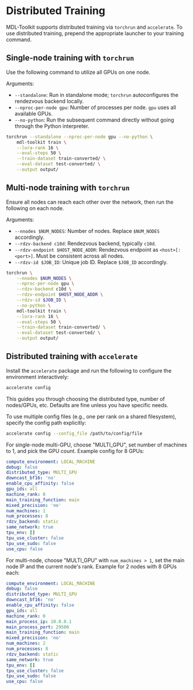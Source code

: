 # Distributed Training

MDL-Toolkit supports distributed training via `torchrun` and `accelerate`. To use distributed training, prepend the appropriate launcher to your training command.

## Single-node training with `torchrun`

Use the following command to utilize all GPUs on one node.

Arguments:
* `--standalone`: Run in standalone mode; `torchrun` autoconfigures the rendezvous backend locally.
* `--nproc-per-node gpu`: Number of processes per node. `gpu` uses all available GPUs.
* `--no-python`: Run the subsequent command directly without going through the Python interpreter.

```bash
torchrun --standalone --nproc-per-node gpu --no-python \
    mdl-toolkit train \
    --lora-rank 16 \
    --eval-steps 50 \
    --train-dataset train-converted/ \
    --eval-dataset test-converted/ \
    --output output/
```

## Multi-node training with `torchrun`

Ensure all nodes can reach each other over the network, then run the following on each node.

Arguments:
* `--nnodes $NUM_NODES`: Number of nodes. Replace `$NUM_NODES` accordingly.
* `--rdzv-backend c10d`: Rendezvous backend, typically `c10d`.
* `--rdzv-endpoint $HOST_NODE_ADDR`: Rendezvous endpoint as `<host>[:<port>]`. Must be consistent across all nodes.
* `--rdzv-id $JOB_ID`: Unique job ID. Replace `$JOB_ID` accordingly.

```bash
torchrun \
    --nnodes $NUM_NODES \
    --nproc-per-node gpu \
    --rdzv-backend c10d \
    --rdzv-endpoint $HOST_NODE_ADDR \
    --rdzv-id $JOB_ID \
    --no-python \
    mdl-toolkit train \
    --lora-rank 16 \
    --eval-steps 50 \
    --train-dataset train-converted/ \
    --eval-dataset test-converted/ \
    --output output/
```

## Distributed training with `accelerate`

Install the `accelerate` package and run the following to configure the environment interactively:

```bash
accelerate config
```

This guides you through choosing the distributed type, number of nodes/GPUs, etc. Defaults are fine unless you have specific needs.

To use multiple config files (e.g., one per rank on a shared filesystem), specify the config path explicitly:

```bash
accelerate config --config_file /path/to/config/file
```

For single-node multi-GPU, choose "MULTI_GPU", set number of machines to 1, and pick the GPU count. Example config for 8 GPUs:

```yaml
compute_environment: LOCAL_MACHINE
debug: false
distributed_type: MULTI_GPU
downcast_bf16: 'no'
enable_cpu_affinity: false
gpu_ids: all
machine_rank: 0
main_training_function: main
mixed_precision: 'no'
num_machines: 1
num_processes: 8
rdzv_backend: static
same_network: true
tpu_env: []
tpu_use_cluster: false
tpu_use_sudo: false
use_cpu: false
```

For multi-node, choose "MULTI_GPU" with `num_machines > 1`, set the main node IP and the current node's rank. Example for 2 nodes with 8 GPUs each:

```yaml
compute_environment: LOCAL_MACHINE
debug: false
distributed_type: MULTI_GPU
downcast_bf16: 'no'
enable_cpu_affinity: false
gpu_ids: all
machine_rank: 0
main_process_ip: 10.0.0.1
main_process_port: 29500
main_training_function: main
mixed_precision: 'no'
num_machines: 2
num_processes: 8
rdzv_backend: static
same_network: true
tpu_env: []
tpu_use_cluster: false
tpu_use_sudo: false
use_cpu: false
```
